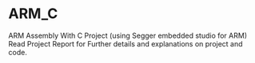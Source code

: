 # ARM_C
ARM Assembly With C Project (using Segger embedded studio for ARM)
Read Project Report for Further details and explanations on project and code.
